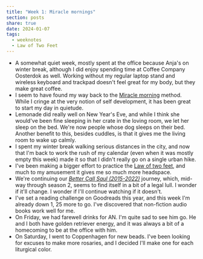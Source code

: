 ```yaml
---
title: "Week 1: Miracle mornings"
section: posts
share: true
date: 2024-01-07
tags:
  - weeknotes
  - Law of Two Feet
---
```


- A somewhat quiet week, mostly spent at the office because Anja's on winter break, although I did enjoy spending time at Coffee Company Oosterdok as well. Working without my regular laptop stand and wireless keyboard and trackpad doesn't feel great for my body, but they make great coffee.
- I seem to have found my way back to the [Miracle morning](Miracle%20morning.md) method. While I cringe at the very notion of self development, it has been great to start my day in quietude.
- Lemonade did really well on New Year's Eve, and while I think she would've been fine sleeping in her crate in the loving room, we let her sleep on the bed. We're now people whose dog sleeps on their bed. Another benefit to this, besides cuddles, is that it gives me the living room to wake up calmly.
- I spent my winter break walking serious distances in the city, and now that I'm back to work the rush of my calendar (even when it was mostly empty this week) made it so that I didn't really go on a single urban hike. 
- I've been making a bigger effort to practice the [Law of two feet](Law%20of%20two%20feet.md), and much to my amusement it gives me so much more headspace.  
- We're continuing our _[Better Call Saul (2015-2022)](Better%20Call%20Saul%20(2015-2022).md)_ journey, which, mid-way through season 2, seems to find itself in a bit of a legal lull. I wonder if it'll change. I wonder if I'll continue watching if it doesn't.
- I've set a reading challenge on Goodreads this year, and this week I'm already down 1, 25 more to go. I've discovered that non-fiction audio books work well for me.
- On Friday, we had farewell drinks for AN. I'm quite sad to see him go. He and I both have golden retriever energy, and it was always a bit of a homecoming to be at the office with him. 
- On Saturday, I went to Coppenhagen for new beads. I've been looking for excuses to make more rosaries, and I decided I'll make one for each liturgical color.